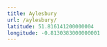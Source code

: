 ```yaml
---
title: Aylesbury
url: /aylesbury/
latitude: 51.816141200000004
longitude: -0.8130383000000001
---
```

